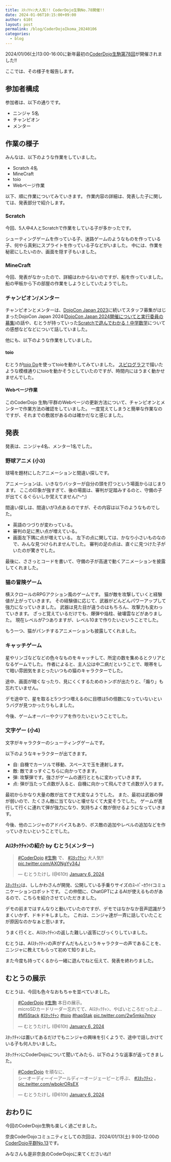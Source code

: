 ```yaml
---
title: ｽﾀｯｸﾁｬﾝ大人気!! CoderDojo生駒No.78開催!!
date: 2024-01-06T10:15:00+09:00
author: 610t
layout: post
permalink: /blog/CoderDojoIkoma_20240106
categories:
  - blog
---
```

2024/01/06(土)13:00-16:00に新年最初の[CoderDojo生駒第78回](https://coderdojo-nara-ikoma.connpass.com/event/306646/)が開催されました!!

ここでは、その様子を報告します。

## 参加者構成
参加者は、以下の通りです。
- ニンジャ 5名
- チャンピオン
- メンター

## 作業の様子
みんなは、以下のような作業をしていました。
- Scratch 4名
- MineCraft
- toio
- Webページ作業

以下、順に作業についてみていきます。
作業内容の詳細は、発表した子に関しては、発表部分で紹介します。

### Scratch
今回、5人中4人とScratchで作業をしている子が多かったです。

シューティングゲームを作っている子、迷路ゲームのようなものを作っている子、何やら真剣にスプライトを作っている子などがいました。
中には、作業を秘密にしたいのか、画面を隠す子もいました。

### MineCraft
今回、発表がなかったので、詳細はわからないのですが、船を作っていました。
船の甲板から下の部屋の作業をしようとしていたようでした。

### チャンピオン/メンター
チャンピオンとメンターは、[DojoCon Japan 2023](https://dojocon2023.coderdojo.jp/)に続いてスタッフ募集がはじまったDojoCon Japan 2024([DojoCon Japan 2024開催についてと実行委員の募集](https://esa-pages.io/p/sharing/21262/posts/17/afbae44b86648505e241.html))の話や、むとうが持っていった[Scratchで遊んでわかる！中学数学](https://www.oreilly.co.jp/books/9784814400355/)についての感想などなどについて話していました。

他にも、以下のような作業をしていました。

#### toio
むとうが[toio Do](https://toio.github.io/toio-visual-programming/beta/)を使ってtoioを動かしてみていました。
[スピログラフ](https://ja.wikipedia.org/wiki/%E3%82%B9%E3%83%94%E3%83%AD%E3%82%B0%E3%83%A9%E3%83%95)で描いたような模様通りにtoioを動かそうとしていたのですが、時間内にはうまく動かせませんでした。

#### Webページ作業
このCoderDojo 生駒/平群のWebページの更新方法について、チャンピオンとメンターで作業方法の確認をしていました。
一度覚えてしまうと簡単な作業なのですが、それまでの敷居があるのは確かだなと感じました。

## 発表
発表は、ニンジャ4名、メンター1名でした。

### 野球アニメ (小3)
球場を題材にしたアニメーションと間違い探しです。

アニメーションは、いきなりバッターが自分の頭を打つという場面からはじまります。
ここの印象が強すぎて、後の場面は、審判が足踏みするのと、守備の子が出てくるぐらいしか覚えてません(^-^;)

間違い探しは、間違いが3点あるのですが、その内容は以下のようなものでした。
- 英語のつづりが変わっている。
- 審判の足に黒い点が増えている。
- 画面左下隅に点が増えている。
左下の点に関しては、かなり小さいものなので、みんな見つけられませんでした。
審判の足の点は、直ぐに見つけた子がいたのが驚きでした。

最後に、ささっとコードを書いて、守備の子が高速で動くアニメーションを披露してくれました。

### 猫の冒険ゲーム
横スクロールのRPGアクション風のゲームです。
猫が敵を攻撃していくと経験値が上がっていきます。
その経験値に応じて、武器がどんどんパワーアップして強力になっていきました。
武器は見た目が違うのはもちろん、攻撃力も変わっていきます。
ざっと覚えているだけでも、爆弾や焔柱、破壊雲などがありました。
現在レベルが7つありますが、レベル10まで作りたいということでした。

もう一つ、猫がパンチするアニメーションも披露してくれました。

### キャッチゲーム
星やリンゴなどなどの色々なものをキャッチして、所定の数を集めるとクリアとなるゲームでした。
作者によると、主人公は中二病だということで、眼帯をして暗い雰囲気をまとったいつもの猫のキャラクターでした。

途中、画面が暗くなったり、見にくくするためのトンボが出たりと、「煽り」も忘れていません。

デモ途中で、星を取ると5つづつ増えるのに目標は5の倍数になっていないというバグが見つかったりもしました。

今後、ゲームオーバーやクリアを作りたいということでした。

### 文字ゲー (小4)
文字がキャラクターのシューティングゲームです。

以下のようなキャラクターが出てきます。
- 自: 自機でカーソルで移動、スペースで玉を連射します。
- 敵: 敵でまっすぐこちらに向かってきます。
- 弾: 攻撃弾です。強さがゲームの進行とともに変わっていきます。
- 点: 弾が当たって点数が入ると、自機に向かって飛んできて点数が入ります。

最初からかなり大量の敵が出てきて大変なようでした。
また、最初は武器の弾が弱いので、たくさん敵に当てないと壊せなくて大変そうでした。
ゲームが進行して行くに連れて弾が強力になり、気持ちよく敵が倒せるようになっていきます。

今後、他のニンジャのアドバイスもあり、ボス敵の追加やレベルの追加などを作っていきたいということでした。

### AIｽﾀｯｸﾁｬﾝの紹介 by むとう(メンター)
<blockquote class="twitter-tweet"><p lang="ja" dir="ltr"><a href="https://twitter.com/hashtag/CoderDojo?src=hash&amp;ref_src=twsrc%5Etfw">#CoderDojo</a> <a href="https://twitter.com/hashtag/%E7%94%9F%E9%A7%92?src=hash&amp;ref_src=twsrc%5Etfw">#生駒</a> で、 <a href="https://twitter.com/hashtag/%EF%BD%BD%EF%BE%80%EF%BD%AF%EF%BD%B8%EF%BE%81%EF%BD%AC%EF%BE%9D?src=hash&amp;ref_src=twsrc%5Etfw">#ｽﾀｯｸﾁｬﾝ</a> 大人気!! <a href="https://t.co/AXONgYy34J">pic.twitter.com/AXONgYy34J</a></p>&mdash; むとうたけし (@610t) <a href="https://twitter.com/610t/status/1743540536471150609?ref_src=twsrc%5Etfw">January 6, 2024</a></blockquote> <script async src="https://platform.twitter.com/widgets.js" charset="utf-8"></script>

[ｽﾀｯｸﾁｬﾝ](https://protopedia.net/prototype/2345)は、ししかわさんが開発、公開している手乗りサイズのｽｰﾊﾟｰｶﾜｲｲコミュニケーションロボットです。
この仲間に、ChatGPTによるAIが使えるものがあるので、こちらを紹介させていただきました。

デモの前まではすんなりと動いていたのですが、デモではなかなか音声認識がうまくいかず、ドキドキしました。
これは、ニンジャ達が一斉に話していたことが原因なのかなぁと思います。

うまく行くと、AIｽﾀｯｸﾁｬﾝの返した難しい返答にびっくりしていました。

むとうは、AIｽﾀｯｸﾁｬﾝの声がずんだもんというキャラクターの声であることを、ニンジャに教えてもらって初めて知りました。

また今度も持ってくるから一緒に遊んでねと伝えて、発表を終わりました。

## むとうの展示
むとうは、今回も色々なおもちゃを並べていました。

<blockquote class="twitter-tweet"><p lang="ja" dir="ltr"><a href="https://twitter.com/hashtag/CoderDojo?src=hash&amp;ref_src=twsrc%5Etfw">#CoderDojo</a> <a href="https://twitter.com/hashtag/%E7%94%9F%E9%A7%92?src=hash&amp;ref_src=twsrc%5Etfw">#生駒</a> 本日の展示。<br>microSDカードリーダー忘れてて、AIｽﾀｯｸﾁｬﾝ、やばいところだったよ…<a href="https://twitter.com/hashtag/M5Stack?src=hash&amp;ref_src=twsrc%5Etfw">#M5Stack</a> <a href="https://twitter.com/hashtag/%EF%BD%BD%EF%BE%80%EF%BD%AF%EF%BD%B8%EF%BE%81%EF%BD%AC%EF%BE%9D?src=hash&amp;ref_src=twsrc%5Etfw">#ｽﾀｯｸﾁｬﾝ</a> <a href="https://twitter.com/hashtag/toio?src=hash&amp;ref_src=twsrc%5Etfw">#toio</a> <a href="https://twitter.com/hashtag/hapStak?src=hash&amp;ref_src=twsrc%5Etfw">#hapStak</a> <a href="https://t.co/2w5mko7mcy">pic.twitter.com/2w5mko7mcy</a></p>&mdash; むとうたけし (@610t) <a href="https://twitter.com/610t/status/1743490748660781325?ref_src=twsrc%5Etfw">January 6, 2024</a></blockquote> <script async src="https://platform.twitter.com/widgets.js" charset="utf-8"></script>

ｽﾀｯｸﾁｬﾝは置いてあるだけでもニンジャの興味を引くようで、途中で話しかけている子も何人かいました。

ｽﾀｯｸﾁｬﾝにCoderDojoについて聞いてみたら、以下のような返事が返ってきました。

<blockquote class="twitter-tweet"><p lang="ja" dir="ltr"><a href="https://twitter.com/hashtag/CoderDojo?src=hash&amp;ref_src=twsrc%5Etfw">#CoderDojo</a> を頑なに、<br>シーオーディーイーアールディーオージェーピーと呼ぶ、 <a href="https://twitter.com/hashtag/%EF%BD%BD%EF%BE%80%EF%BD%AF%EF%BD%B8%EF%BE%81%EF%BD%AC%EF%BE%9D?src=hash&amp;ref_src=twsrc%5Etfw">#ｽﾀｯｸﾁｬﾝ</a> 。 <a href="https://t.co/wbokrORsEX">pic.twitter.com/wbokrORsEX</a></p>&mdash; むとうたけし (@610t) <a href="https://twitter.com/610t/status/1743501448762266056?ref_src=twsrc%5Etfw">January 6, 2024</a></blockquote> <script async src="https://platform.twitter.com/widgets.js" charset="utf-8"></script>

## おわりに
今回のCoderDojo生駒も楽しく過ごせました。

奈良CoderDojoコミュニティとしての次回は、2024/01/13(土) 9:00-12:00の[CoderDojo平群No.13](https://coderdojo-nara-ikoma.connpass.com/event/305328/)です。

みなさんも是非奈良のCoderDojoに来てくださいね!!
